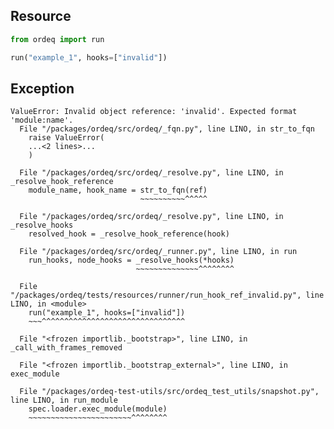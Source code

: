 ## Resource

```python
from ordeq import run

run("example_1", hooks=["invalid"])

```

## Exception

```text
ValueError: Invalid object reference: 'invalid'. Expected format 'module:name'.
  File "/packages/ordeq/src/ordeq/_fqn.py", line LINO, in str_to_fqn
    raise ValueError(
    ...<2 lines>...
    )

  File "/packages/ordeq/src/ordeq/_resolve.py", line LINO, in _resolve_hook_reference
    module_name, hook_name = str_to_fqn(ref)
                             ~~~~~~~~~~^^^^^

  File "/packages/ordeq/src/ordeq/_resolve.py", line LINO, in _resolve_hooks
    resolved_hook = _resolve_hook_reference(hook)

  File "/packages/ordeq/src/ordeq/_runner.py", line LINO, in run
    run_hooks, node_hooks = _resolve_hooks(*hooks)
                            ~~~~~~~~~~~~~~^^^^^^^^

  File "/packages/ordeq/tests/resources/runner/run_hook_ref_invalid.py", line LINO, in <module>
    run("example_1", hooks=["invalid"])
    ~~~^^^^^^^^^^^^^^^^^^^^^^^^^^^^^^^^

  File "<frozen importlib._bootstrap>", line LINO, in _call_with_frames_removed

  File "<frozen importlib._bootstrap_external>", line LINO, in exec_module

  File "/packages/ordeq-test-utils/src/ordeq_test_utils/snapshot.py", line LINO, in run_module
    spec.loader.exec_module(module)
    ~~~~~~~~~~~~~~~~~~~~~~~^^^^^^^^

```